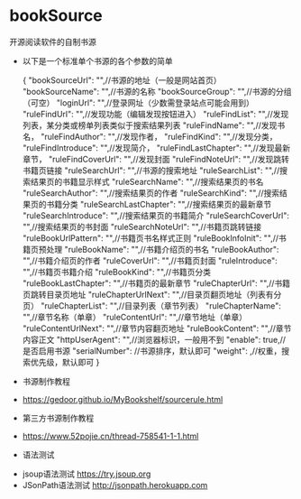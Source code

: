 # bookSource
开源阅读软件的自制书源

* 以下是一个标准单个书源的各个参数的简单

    {
    "bookSourceUrl": "",//书源的地址（一般是网站首页）
    "bookSourceName": "",//书源的名称
    "bookSourceGroup": "",//书源的分组（可空）
    "loginUrl": "",//登录网址（少数需登录站点可能会用到）
    "ruleFindUrl": "",//发现功能（编辑发现按钮进入）
    "ruleFindList": "",//发现列表，某分类或榜单列表类似于搜索结果列表
    "ruleFindName": "",//发现书名，
    "ruleFindAuthor": "",//发现作者，
    "ruleFindKind": "",//发现分类，
    "ruleFindIntroduce": "",//发现简介，
    "ruleFindLastChapter": "",//发现最新章节，
    "ruleFindCoverUrl": "",//发现封面
    "ruleFindNoteUrl": "",//发现跳转书籍页链接
    "ruleSearchUrl": "",//书源的搜索地址
    "ruleSearchList": "",//搜索结果页的书籍显示样式
    "ruleSearchName": "",//搜索结果页的书名
    "ruleSearchAuthor": "",//搜索结果页的作者
    "ruleSearchKind": "",//搜索结果页的书籍分类
    "ruleSearchLastChapter": "",//搜索结果页的最新章节
    "ruleSearchIntroduce": "",//搜索结果页的书籍简介
    "ruleSearchCoverUrl": "",//搜索结果页的书封面
    "ruleSearchNoteUrl": "",//书籍页跳转链接
    "ruleBookUrlPattern": "",//书籍页书名样式正则
    "ruleBookInfoInit": "",//书籍页预处理
    "ruleBookName": "",//书籍介绍页的书名
    "ruleBookAuthor": "",//书籍介绍页的作者
    "ruleCoverUrl": "",//书籍页封面
    "ruleIntroduce": "",//书籍页书籍介绍
    "ruleBookKind": "",//书籍页分类
    "ruleBookLastChapter": "",//书籍页的最新章节
    "ruleChapterUrl": "",//书籍页跳转目录页地址
    "ruleChapterUrlNext": "",//目录页翻页地址（列表有分页）
    "ruleChapterList": "",//目录列表（章节列表）
    "ruleChapterName": "",//章节名称（单章）
    "ruleContentUrl": "",//章节地址（单章）
    "ruleContentUrlNext": "",//章节内容翻页地址
    "ruleBookContent": "",//章节内容正文
    "httpUserAgent": "",//浏览器标识，一般用不到
    "enable": true,//是否启用书源
    "serialNumber": //书源排序，默认即可
    "weight": ,//权重，搜索优先级，默认即可
    }


* 书源制作教程
- https://gedoor.github.io/MyBookshelf/sourcerule.html

* 第三方书源制作教程
- https://www.52pojie.cn/thread-758541-1-1.html

* 语法测试
- jsoup语法测试 https://try.jsoup.org
- JSonPath语法测试 http://jsonpath.herokuapp.com

